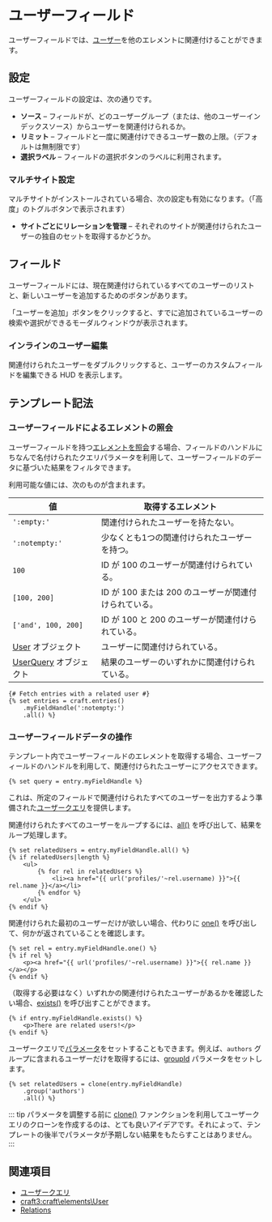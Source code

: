 # ユーザーフィールド

ユーザーフィールドでは、[ユーザー](users.md)を他のエレメントに関連付けることができます。

## 設定

ユーザーフィールドの設定は、次の通りです。

- **ソース** – フィールドが、どのユーザーグループ（または、他のユーザーインデックスソース）からユーザーを関連付けられるか。
- **リミット** – フィールドと一度に関連付けできるユーザー数の上限。（デフォルトは無制限です）
- **選択ラベル** – フィールドの選択ボタンのラベルに利用されます。

### マルチサイト設定

マルチサイトがインストールされている場合、次の設定も有効になります。（「高度」のトグルボタンで表示されます）

- **サイトごとにリレーションを管理** – それぞれのサイトが関連付けられたユーザーの独自のセットを取得するかどうか。

## フィールド

ユーザーフィールドには、現在関連付けられているすべてのユーザーのリストと、新しいユーザーを追加するためのボタンがあります。

「ユーザーを追加」ボタンをクリックすると、すでに追加されているユーザーの検索や選択ができるモーダルウィンドウが表示されます。

### インラインのユーザー編集

関連付けられたユーザーをダブルクリックすると、ユーザーのカスタムフィールドを編集できる HUD を表示します。

## テンプレート記法

### ユーザーフィールドによるエレメントの照会

ユーザーフィールドを持つ[エレメントを照会](element-queries.md)する場合、フィールドのハンドルにちなんで名付けられたクエリパラメータを利用して、ユーザーフィールドのデータに基づいた結果をフィルタできます。

利用可能な値には、次のものが含まれます。

| 値 | 取得するエレメント
| - | -
| `':empty:'` | 関連付けられたユーザーを持たない。
| `':notempty:'` | 少なくとも1つの関連付けられたユーザーを持つ。
| `100` | ID が 100 のユーザーが関連付けられている。
| `[100, 200]` |  ID が 100 または 200 のユーザーが関連付けられている。
| `['and', 100, 200]` | ID が 100 と 200 のユーザーが関連付けられている。
| [User](craft3:craft\elements\User) オブジェクト | ユーザーに関連付けられている。
| [UserQuery](craft3:craft\elements\db\UserQuery) オブジェクト | 結果のユーザーのいずれかに関連付けられている。

```twig
{# Fetch entries with a related user #}
{% set entries = craft.entries()
    .myFieldHandle(':notempty:')
    .all() %}
```

### ユーザーフィールドデータの操作

テンプレート内でユーザーフィールドのエレメントを取得する場合、ユーザーフィールドのハンドルを利用して、関連付けられたユーザーにアクセスできます。

```twig
{% set query = entry.myFieldHandle %}
```

これは、所定のフィールドで関連付けられたすべてのユーザーを出力するよう準備された[ユーザークエリ](users.md#querying-users)を提供します。

関連付けられたすべてのユーザーをループするには、[all()](craft3:craft\db\Query::all()) を呼び出して、結果をループ処理します。

```twig
{% set relatedUsers = entry.myFieldHandle.all() %}
{% if relatedUsers|length %}
    <ul>
        {% for rel in relatedUsers %}
            <li><a href="{{ url('profiles/'~rel.username) }}">{{ rel.name }}</a></li>
        {% endfor %}
    </ul>
{% endif %}
```

関連付けられた最初のユーザーだけが欲しい場合、代わりに [one()](craft3:craft\db\Query::one()) を呼び出して、何かが返されていることを確認します。

```twig
{% set rel = entry.myFieldHandle.one() %}
{% if rel %}
    <p><a href="{{ url('profiles/'~rel.username) }}">{{ rel.name }}</a></p>
{% endif %}
```

（取得する必要はなく）いずれかの関連付けられたユーザーがあるかを確認したい場合、[exists()](craft3:craft\db\Query::exists()) を呼び出すことができます。

```twig
{% if entry.myFieldHandle.exists() %}
    <p>There are related users!</p>
{% endif %}
```

ユーザークエリで[パラメータ](users.md#parameters)をセットすることもできます。例えば、`authors` グループに含まれるユーザーだけを取得するには、[groupId](users.md#groupid) パラメータをセットします。

```twig
{% set relatedUsers = clone(entry.myFieldHandle)
    .group('authors')
    .all() %}
```

::: tip
パラメータを調整する前に [clone()](./dev/functions.md#clone) ファンクションを利用してユーザークエリのクローンを作成するのは、とても良いアイデアです。それによって、テンプレートの後半でパラメータが予期しない結果をもたらすことはありません。
:::

## 関連項目

* [ユーザークエリ](users.md#querying-users)
* <craft3:craft\elements\User>
* [Relations](relations.md)
